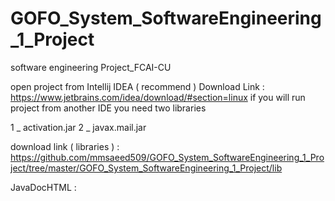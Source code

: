 # GOFO_System_SoftwareEngineering_1_Project

software engineering Project_FCAI-CU

open project from Intellij IDEA ( recommend ) Download Link : https://www.jetbrains.com/idea/download/#section=linux if you will run project 
from another IDE you need two libraries

1 _ activation.jar 2 _ javax.mail.jar

download link ( libraries ) : https://github.com/mmsaeed509/GOFO_System_SoftwareEngineering_1_Project/tree/master/GOFO_System_SoftwareEngineering_1_Project/lib

JavaDocHTML : 
